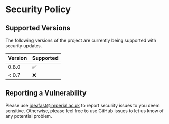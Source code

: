 # Security Policy

## Supported Versions

The following versions of the project are
currently being supported with security updates.

| Version | Supported          |
| ------- | ------------------ |
| 0.8.0   | :white_check_mark: |
| < 0.7   | :x:                |

## Reporting a Vulnerability

Please use ideafast@imperial.ac.uk to report security issues to you deem sensitive.
Otherwise, please feel free to use GitHub issues to let us know of any potential problem.
